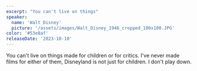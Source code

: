 ```yaml
---
excerpt: "You can't live on things"
speaker:
  name: 'Walt Disney'
  picture: '/assets/images/Walt_Disney_1946_cropped_100x100.JPG'
color: '#53e8af'
releaseDate: '2023-10-10'
---
```

You can't live on things made for children or for critics. I've never made films for either of them, Disneyland is not just for children. I don't play down.